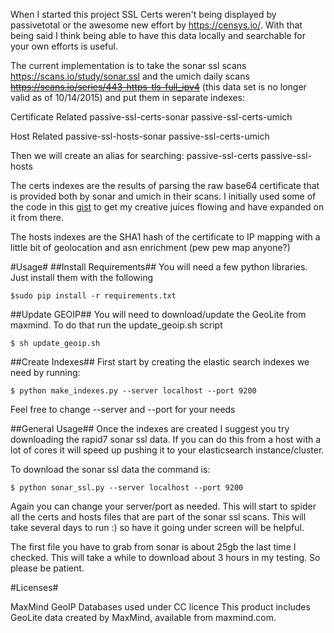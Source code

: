 When I started this project SSL Certs weren't being displayed by passivetotal or the awesome new effort by 
https://censys.io/. With that being said I think being able to have this data locally and searchable for your own 
efforts is useful.

The current implementation is to take the sonar ssl scans https://scans.io/study/sonar.ssl and the umich daily scans 
~~https://scans.io/series/443-https-tls-full_ipv4~~ (this data set is no longer valid as of 10/14/2015)
and put them in separate indexes:

Certificate Related
passive-ssl-certs-sonar
passive-ssl-certs-umich

Host Related
passive-ssl-hosts-sonar
passive-ssl-certs-umich

Then we will create an alias for searching:
passive-ssl-certs
passive-ssl-hosts

The certs indexes are the results of parsing the raw base64 certificate that is provided both by sonar and umich in 
their scans. I initially used some of the code in this <a href="https://gist.github.com/major/9606037gist">gist</a> 
to get my creative juices flowing and have expanded on it from there.

The hosts indexes are the SHA1 hash of the certificate to IP mapping with a little bit of geolocation and 
asn enrichment (pew pew map anyone?)

#Usage#
##Install Requirements##
You will need a few python libraries. Just install them with the following

`$sudo pip install -r requirements.txt `

##Update GEOIP##
You will need to download/update the GeoLite from maxmind. To do that run the update_geoip.sh script

`$ sh update_geoip.sh`

##Create Indexes##
First start by creating the elastic search indexes we need by running:

`$ python make_indexes.py --server localhost --port 9200 `

Feel free to change --server and --port for your needs

##General Usage##
Once the indexes are created I suggest you try downloading the rapid7 sonar ssl data. If you can do this from a host 
with a lot of cores it will speed up pushing it to your elasticsearch instance/cluster. 

To download the sonar ssl data the command is:

`$ python sonar_ssl.py --server localhost --port 9200`

Again you can change your server/port as needed. This will start to spider all the certs and hosts files that are part 
of the sonar ssl scans. This will take several days to run :) so have it going under screen will be helpful.

The first file you have to grab from sonar is about 25gb the last time I checked. This will take a while to download 
about 3 hours in my testing. So please be patient.


#Licenses#

MaxMind GeoIP Databases used under CC licence
This product includes GeoLite data created by MaxMind, available from maxmind.com.









